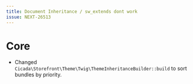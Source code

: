 ```yaml
---
title: Document Inheritance / sw_extends dont work
issue: NEXT-26513
---
```

# Core
* Changed `Cicada\Storefront\Theme\Twig\ThemeInheritanceBuilder::build` to sort bundles by priority.  
